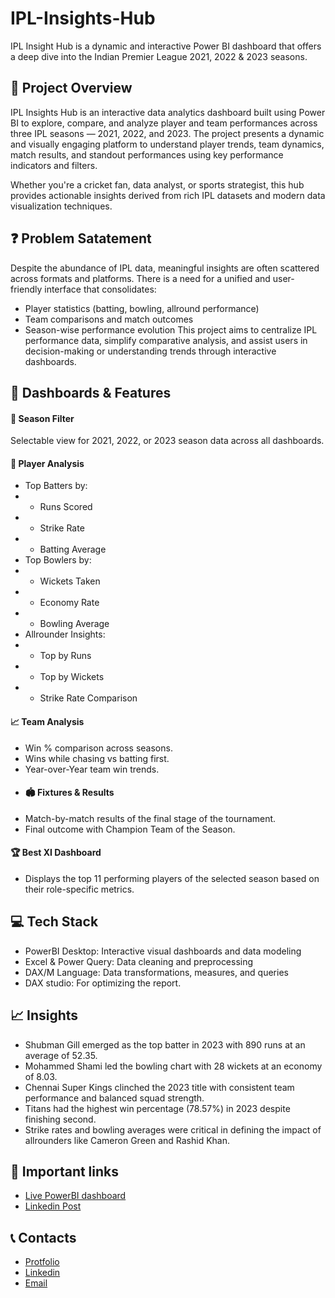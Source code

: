 # IPL-Insights-Hub
IPL Insight Hub is a dynamic and interactive Power BI dashboard that offers a deep dive into the Indian Premier League 2021, 2022 &amp; 2023 seasons.

## 🧾 Project Overview
IPL Insights Hub is an interactive data analytics dashboard built using Power BI to explore, compare, and analyze player and team performances across three IPL seasons — 2021, 2022, and 2023. The project presents a dynamic and visually engaging platform to understand player trends, team dynamics, match results, and standout performances using key performance indicators and filters.

Whether you're a cricket fan, data analyst, or sports strategist, this hub provides actionable insights derived from rich IPL datasets and modern data visualization techniques.

## ❓ Problem Satatement
Despite the abundance of IPL data, meaningful insights are often scattered across formats and platforms. There is a need for a unified and user-friendly interface that consolidates:
- Player statistics (batting, bowling, allround performance)
- Team comparisons and match outcomes
- Season-wise performance evolution
This project aims to centralize IPL performance data, simplify comparative analysis, and assist users in decision-making or understanding trends through interactive dashboards.

## 🔑 Dashboards & Features
#### 📅 Season Filter
Selectable view for 2021, 2022, or 2023 season data across all dashboards.
#### 🧢 Player Analysis
- Top Batters by:
- - Runs Scored
- - Strike Rate
- - Batting Average
- Top Bowlers by:
- - Wickets Taken
- - Economy Rate
- - Bowling Average
- Allrounder Insights:
- - Top by Runs
- - Top by Wickets
- - Strike Rate Comparison
#### 📈 Team Analysis
- Win % comparison across seasons.
- Wins while chasing vs batting first.
- Year-over-Year team win trends.
- #### 🏟️ Fixtures & Results
- Match-by-match results of the final stage of the tournament.
- Final outcome with Champion Team of the Season.
#### 🏆 Best XI Dashboard
- Displays the top 11 performing players of the selected season based on their role-specific metrics.

## 💻 Tech Stack
- PowerBI Desktop: Interactive visual dashboards and data modeling
- Excel & Power Query: Data cleaning and preprocessing
- DAX/M Language: Data transformations, measures, and queries
- DAX studio: For optimizing the report.

## 📈 Insights
- Shubman Gill emerged as the top batter in 2023 with 890 runs at an average of 52.35.
- Mohammed Shami led the bowling chart with 28 wickets at an economy of 8.03.
- Chennai Super Kings clinched the 2023 title with consistent team performance and balanced squad strength.
- Titans had the highest win percentage (78.57%) in 2023 despite finishing second.
- Strike rates and bowling averages were critical in defining the impact of allrounders like Cameron Green and Rashid Khan.

## 🔗 Important links
- [Live PowerBI dashboard](https://app.powerbi.com/view?r=eyJrIjoiMmZmY2Q3ZmUtNDg3OC00MjNlLWJmODYtZjQ3MTk1ZDY1YmI3IiwidCI6ImM2ZTU0OWIzLTVmNDUtNDAzMi1hYWU5LWQ0MjQ0ZGM1YjJjNCJ9)
- [Linkedin Post]()

## 📞 Contacts
- [Protfolio](https://codebasics.io/portfolio/Suraj-Kant)
- [Linkedin](https://www.linkedin.com/in/surajkant9/)
- [Email](mailto:surajkant264@gmail.com)
